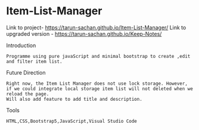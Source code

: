 # Item-List-Manager

Link to project- https://tarun-sachan.github.io/Item-List-Manager/
Link to upgraded version - https://tarun-sachan.github.io/Keep-Notes/

Introduction

    Programme using pure javaScript and minimal bootstrap to create ,edit and filter item list.
    

Future Direction

    Right now, the Item List Manager does not use lock storage. However, if we could integrate local storage item list will not deleted when we reload the page.
    Will also add feature to add title and description.
    

Tools

    HTML,CSS,Bootstrap5,JavaScript,Visual Studio Code


